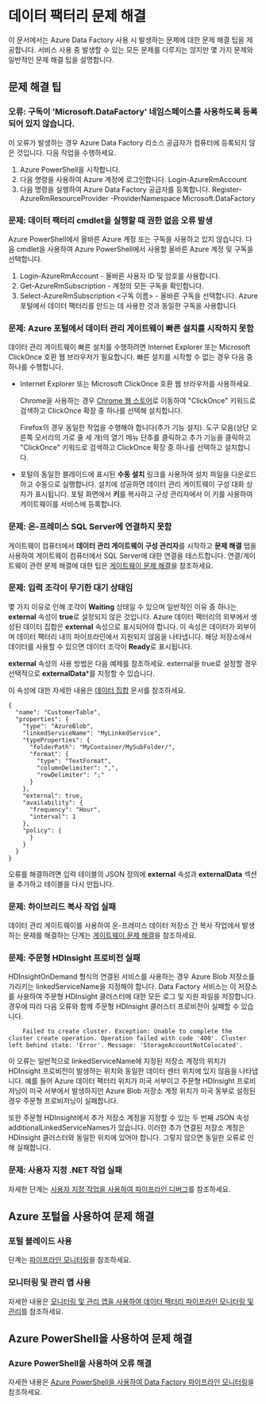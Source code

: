 <properties 
	pageTitle="Azure 데이터 팩터리 문제 해결" 
	description="Azure 데이터 팩터리 사용과 관련된 문제를 해결하는 방법에 대해 알아봅니다." 
	services="data-factory" 
	documentationCenter="" 
	authors="spelluru" 
	manager="jhubbard" 
	editor="monicar"/>

<tags 
	ms.service="data-factory" 
	ms.workload="data-services" 
	ms.tgt_pltfrm="na" 
	ms.devlang="na" 
	ms.topic="article" 
	ms.date="06/15/2016" 
	ms.author="spelluru"/>

# 데이터 팩터리 문제 해결
이 문서에서는 Azure Data Factory 사용 시 발생하는 문제에 대한 문제 해결 팁을 제공합니다. 서비스 사용 중 발생할 수 있는 모든 문제를 다루지는 않지만 몇 가지 문제와 일반적인 문제 해결 팁을 설명합니다.

## 문제 해결 팁

### 오류: 구독이 'Microsoft.DataFactory' 네임스페이스를 사용하도록 등록되어 있지 않습니다.
이 오류가 발생하는 경우 Azure Data Factory 리소스 공급자가 컴퓨터에 등록되지 않은 것입니다. 다음 작업을 수행하세요.

1. Azure PowerShell을 시작합니다.
2. 다음 명령을 사용하여 Azure 계정에 로그인합니다. Login-AzureRmAccount
3. 다음 명령을 실행하여 Azure Data Factory 공급자를 등록합니다. Register-AzureRmResourceProvider -ProviderNamespace Microsoft.DataFactory

### 문제: 데이터 팩터리 cmdlet을 실행할 때 권한 없음 오류 발생
Azure PowerShell에서 올바른 Azure 계정 또는 구독을 사용하고 있지 않습니다. 다음 cmdlet을 사용하여 Azure PowerShell에서 사용할 올바른 Azure 계정 및 구독을 선택합니다.

1. Login-AzureRmAccount - 올바른 사용자 ID 및 암호를 사용합니다.
2. Get-AzureRmSubscription - 계정의 모든 구독을 확인합니다.
3. Select-AzureRmSubscription <구독 이름> - 올바른 구독을 선택합니다. Azure 포털에서 데이터 팩터리를 만드는 데 사용한 것과 동일한 구독을 사용합니다.

### 문제: Azure 포털에서 데이터 관리 게이트웨이 빠른 설치를 시작하지 못함
데이터 관리 게이트웨이 빠른 설치를 수행하려면 Internet Explorer 또는 Microsoft ClickOnce 호환 웹 브라우저가 필요합니다. 빠른 설치를 시작할 수 없는 경우 다음 중 하나를 수행합니다.

- Internet Explorer 또는 Microsoft ClickOnce 호환 웹 브라우저를 사용하세요.

	Chrome을 사용하는 경우 [Chrome 웹 스토어](https://chrome.google.com/webstore/)로 이동하여 "ClickOnce" 키워드로 검색하고 ClickOnce 확장 중 하나를 선택해 설치합니다.
	
	Firefox의 경우 동일한 작업을 수행해야 합니다(추가 기능 설치). 도구 모음(상단 오른쪽 모서리의 가로 줄 세 개)의 열기 메뉴 단추를 클릭하고 추가 기능을 클릭하고 "ClickOnce" 키워드로 검색하고 ClickOnce 확장 중 하나를 선택하고 설치합니다.

- 포털의 동일한 블레이드에 표시된 **수동 설치** 링크를 사용하여 설치 파일을 다운로드하고 수동으로 실행합니다. 설치에 성공하면 데이터 관리 게이트웨이 구성 대화 상자가 표시됩니다. 포털 화면에서 **키**를 복사하고 구성 관리자에서 이 키를 사용하여 게이트웨이를 서비스에 등록합니다.

### 문제: 온-프레미스 SQL Server에 연결하지 못함 
게이트웨이 컴퓨터에서 **데이터 관리 게이트웨이 구성 관리자**를 시작하고 **문제 해결** 탭을 사용하여 게이트웨이 컴퓨터에서 SQL Server에 대한 연결을 테스트합니다. 연결/게이트웨이 관련 문제 해결에 대한 팁은 [게이트웨이 문제 해결](data-factory-data-management-gateway.md#troubleshoot-gateway-issues)을 참조하세요.
 

### 문제: 입력 조각이 무기한 대기 상태임

몇 가지 이유로 인해 조각이 **Waiting** 상태일 수 있으며 일반적인 이유 중 하나는 **external** 속성이 **true**로 설정되지 않은 것입니다. Azure 데이터 팩터리의 외부에서 생성된 데이터 집합은 **external** 속성으로 표시되어야 합니다. 이 속성은 데이터가 외부이며 데이터 팩터리 내의 파이프라인에서 지원되지 않음을 나타냅니다. 해당 저장소에서 데이터를 사용할 수 있으면 데이터 조각이 **Ready**로 표시됩니다.

**external** 속성의 사용 방법은 다음 예제를 참조하세요. external을 true로 설정할 경우 선택적으로 **externalData***를 지정할 수 있습니다.

이 속성에 대한 자세한 내용은 [데이터 집합](data-factory-create-datasets.md) 문서를 참조하세요.
	
	{
	  "name": "CustomerTable",
	  "properties": {
	    "type": "AzureBlob",
	    "linkedServiceName": "MyLinkedService",
	    "typeProperties": {
	      "folderPath": "MyContainer/MySubFolder/",
	      "format": {
	        "type": "TextFormat",
	        "columnDelimiter": ",",
	        "rowDelimiter": ";"
	      }
	    },
	    "external": true,
	    "availability": {
	      "frequency": "Hour",
	      "interval": 1
	    },
	    "policy": {
	      }
	    }
	  }
	}

오류를 해결하려면 입력 테이블의 JSON 정의에 **external** 속성과 **externalData** 섹션을 추가하고 테이블을 다시 만듭니다.

### 문제: 하이브리드 복사 작업 실패
데이터 관리 게이트웨이를 사용하여 온-프레미스 데이터 저장소 간 복사 작업에서 발생하는 문제를 해결하는 단계는 [게이트웨이 문제 해결](data-factory-data-management-gateway.md#troubleshoot-gateway-issues)을 참조하세요.

### 문제: 주문형 HDInsight 프로비전 실패
HDInsightOnDemand 형식의 연결된 서비스를 사용하는 경우 Azure Blob 저장소를 가리키는 linkedServiceName을 지정해야 합니다. Data Factory 서비스는 이 저장소를 사용하여 주문형 HDInsight 클러스터에 대한 모든 로그 및 지원 파일을 저장합니다. 경우에 따라 다음 오류와 함께 주문형 HDInsight 클러스터 프로비전이 실패할 수 있습니다.

		Failed to create cluster. Exception: Unable to complete the cluster create operation. Operation failed with code '400'. Cluster left behind state: 'Error'. Message: 'StorageAccountNotColocated'.

이 오류는 일반적으로 linkedServiceName에 지정된 저장소 계정의 위치가 HDInsight 프로비전이 발생하는 위치와 동일한 데이터 센터 위치에 있지 않음을 나타냅니다. 예를 들어 Azure 데이터 팩터리 위치가 미국 서부이고 주문형 HDInsight 프로비저닝이 미국 서부에서 발생하지만 Azure Blob 저장소 계정 위치가 미국 동부로 설정된 경우 주문형 프로비저닝이 실패합니다.

또한 주문형 HDInsight에서 추가 저장소 계정을 지정할 수 있는 두 번째 JSON 속성 additionalLinkedServiceNames가 있습니다. 이러한 추가 연결된 저장소 계정은 HDInsight 클러스터와 동일한 위치에 있어야 합니다. 그렇지 않으면 동일한 오류로 인해 실패합니다.

### 문제: 사용자 지정 .NET 작업 실패
자세한 단계는 [사용자 지정 작업을 사용하여 파이프라인 디버그](data-factory-use-custom-activities.md#debug-the-pipeline)를 참조하세요.

## Azure 포털을 사용하여 문제 해결 

### 포털 블레이드 사용
단계는 [파이프라인 모니터링](data-factory-build-your-first-pipeline-using-editor.md#monitor-pipeline)을 참조하세요.

### 모니터링 및 관리 앱 사용
자세한 내용은 [모니터링 및 관리 앱을 사용하여 데이터 팩터리 파이프라인 모니터링 및 관리](data-factory-monitor-manage-app.md)를 참조하세요.

## Azure PowerShell을 사용하여 문제 해결

### Azure PowerShell을 사용하여 오류 해결  
자세한 내용은 [Azure PowerShell을 사용하여 Data Factory 파이프라인 모니터링](data-factory-build-your-first-pipeline-using-powershell.md#monitor-pipeline)을 참조하세요.


[adfgetstarted]: data-factory-copy-data-from-azure-blob-storage-to-sql-database.md
[use-custom-activities]: data-factory-use-custom-activities.md
[troubleshoot]: data-factory-troubleshoot.md
[developer-reference]: http://go.microsoft.com/fwlink/?LinkId=516908
[cmdlet-reference]: http://go.microsoft.com/fwlink/?LinkId=517456
[json-scripting-reference]: http://go.microsoft.com/fwlink/?LinkId=516971

[azure-portal]: https://portal.azure.com/

[image-data-factory-troubleshoot-with-error-link]: ./media/data-factory-troubleshoot/DataFactoryWithErrorLink.png

[image-data-factory-troubleshoot-datasets-with-errors-blade]: ./media/data-factory-troubleshoot/DatasetsWithErrorsBlade.png

[image-data-factory-troubleshoot-table-blade-with-problem-slices]: ./media/data-factory-troubleshoot/TableBladeWithProblemSlices.png

[image-data-factory-troubleshoot-activity-run-with-error]: ./media/data-factory-troubleshoot/ActivityRunDetailsWithError.png

[image-data-factory-troubleshoot-dataslice-blade-with-active-runs]: ./media/data-factory-troubleshoot/DataSliceBladeWithActivityRuns.png

[image-data-factory-troubleshoot-walkthrough2-with-errors-link]: ./media/data-factory-troubleshoot/Walkthrough2WithErrorsLink.png

[image-data-factory-troubleshoot-walkthrough2-datasets-with-errors]: ./media/data-factory-troubleshoot/Walkthrough2DataSetsWithErrors.png

[image-data-factory-troubleshoot-walkthrough2-table-with-problem-slices]: ./media/data-factory-troubleshoot/Walkthrough2TableProblemSlices.png

[image-data-factory-troubleshoot-walkthrough2-slice-activity-runs]: ./media/data-factory-troubleshoot/Walkthrough2DataSliceActivityRuns.png

[image-data-factory-troubleshoot-activity-run-details]: ./media/data-factory-troubleshoot/Walkthrough2ActivityRunDetails.png
 

<!---HONumber=AcomDC_0803_2016-->